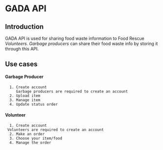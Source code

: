 # **GADA API**

## Introduction
GADA API is used for sharing food waste information to Food Rescue *Volunteers*. *Garbage producers* can share their food waste info by storing it through this API.

## Use cases

#### Garbage Producer
      1. Create account
         Garbage producers are required to create an account
      2. Upload item
      3. Manage item
      4. Update status order 

#### Volunteer
      1. Create account
	 Volunteers are required to create an account
      2. Make an order
      3. Choose your item/food
      4. Manage the order
